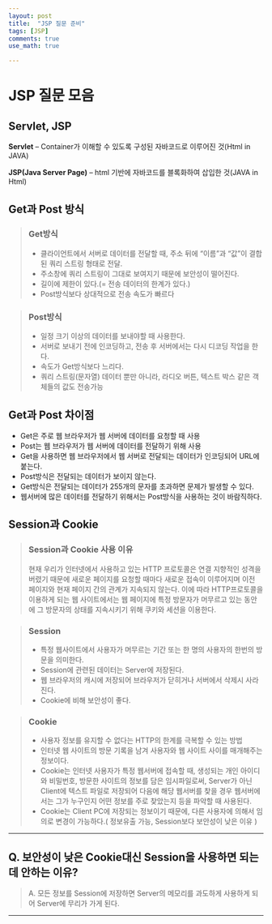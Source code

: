 ```yaml
---
layout: post
title:  "JSP 질문 준비"
tags: [JSP]
comments: true
use_math: true

---
```

# JSP 질문 모음


## Servlet, JSP
**Servlet** – Container가 이해할 수 있도록 구성된 자바코드로 이루어진 것(Html in JAVA)

**JSP(Java Server Page)** – html 기반에 자바코드를 블록화하여 삽입한 것(JAVA in Html)

## **Get**과 **Post** 방식
>### **Get방식**
> * 클라이언트에서 서버로 데이터를 전달할 때, 주소 뒤에 “이름”과 “값”이 결합된 쿼리 스트링 형태로 전달.
> * 주소창에 쿼리 스트링이 그대로 보여지기 때문에 보안성이 떨어진다.
> * 길이에 제한이 있다.(= 전송 데이터의 한계가 있다.)
> * Post방식보다 상대적으로 전송 속도가 빠르다

> ### **Post방식**
> * 일정 크기 이상의 데이터를 보내야할 때 사용한다.
> * 서버로 보내기 전에 인코딩하고, 전송 후 서버에서는 다시 디코딩 작업을 한다.
> * 속도가 Get방식보다 느리다.
> * 쿼리 스트링(문자열) 데이터 뿐만 아니라, 라디오 버튼, 텍스트 박스 같은 객체들의 값도 전송가능

## **Get**과 **Post** 차이점
* Get은 주로 웹 브라우저가 웹 서버에 데이터를 요청할 때 사용
* Post는 웹 브라우저가 웹 서버에 데이터를 전달하기 위해 사용
* Get을 사용하면 웹 브라우저에서 웹 서버로 전달되는 데이터가 인코딩되어 URL에 붙는다.
* Post방식은 전달되는 데이터가 보이지 않는다.
* Get방식은 전달되는 데이터가 255개의 문자를 초과하면 문제가 발생할 수 있다.
* 웹서버에 많은 데이터를 전달하기 위해서는 Post방식을 사용하는 것이 바람직하다.

## **Session**과 **Cookie**
> ### **Session**과 **Cookie** 사용 이유
>현재 우리가 인터넷에서 사용하고 있는 HTTP 프로토콜은 연결 지향적인 성격을 버렸기 때문에 새로운 페이지를 요청할 때마다 새로운 접속이 이루어지며 이전 페이지와 현재 페이지 간의 관계가 지속되지 않는다. 이에 따라 HTTP프로토콜을 이용하게 되는 웹 사이트에서는 웹 페이지에 특정 방문자가 머무르고 있는 동안에 그 방문자의 상태를 지속시키기 위해 쿠키와 세션을 이용한다.

> ### **Session**
> * 특정 웹사이트에서 사용자가 머무르는 기간 또는 한 명의 사용자의 한번의 방문을 의미한다.
> * Session에 관련된 데이터는 Server에 저장된다.
> * 웹 브라우저의 캐시에 저장되어 브라우저가 닫히거나 서버에서 삭제시 사라진다.
> * Cookie에 비해 보안성이 좋다.

> ### **Cookie**
> * 사용자 정보를 유지할 수 없다는 HTTP의 한계를 극복할 수 있는 방법
> * 인터넷 웹 사이트의 방문 기록을 남겨 사용자와 웹 사이트 사이를 매개해주는 정보이다.
> * Cookie는 인터넷 사용자가 특정 웹서버에 접속할 때, 생성되는 개인 아이디와 비밀번호, 방문한 사이트의 정보를 담은 임시파일로써, Server가 아닌 Client에 텍스트 파일로 저장되어 다음에 해당 웹서버를 찾을 경우 웹서버에서는 그가 누구인지 어떤 정보를 주로 찾았는지 등을 파악할 때 사용된다.
> * Cookie는 Client PC에 저장되는 정보이기 때문에, 다른 사용자에 의해서 임의로 변경이 가능하다.( 정보유출 가능, Session보다 보안성이 낮은 이유 )

---
## Q. 보안성이 낮은 Cookie대신 Session을 사용하면 되는데 안하는 이유? 
> A. 모든 정보를 Session에 저장하면 Server의 메모리를 과도하게 사용하게 되어 Server에 무리가 가게 된다.


--- 
